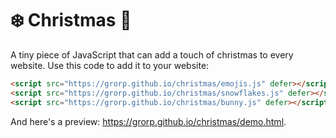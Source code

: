# ❄️ Christmas 🎄

A tiny piece of JavaScript that can add a touch of christmas to every website. Use this code to add it to your website:

```HTML
<script src="https://grorp.github.io/christmas/emojis.js" defer></script>
<script src="https://grorp.github.io/christmas/snowflakes.js" defer></script>
<script src="https://grorp.github.io/christmas/bunny.js" defer></script>
```

And here's a preview: https://grorp.github.io/christmas/demo.html.
